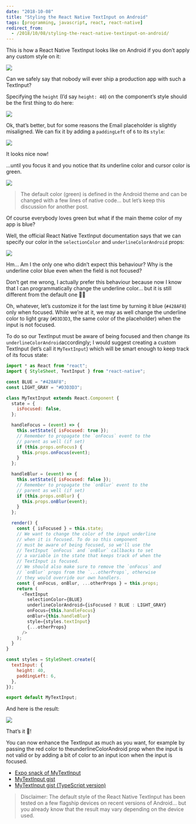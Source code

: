 ```yaml
---
date: "2018-10-08"
title: "Styling the React Native TextInput on Android"
tags: [programming, javascript, react, react-native]
redirect_from:
  - /2018/10/08/styling-the-react-native-textinput-on-android/
---
```


This is how a React Native TextInput looks like on Android if you don’t apply any custom style on it:

![](/images/initial-state.png)

Can we safely say that nobody will ever ship a production app with such a TextInput?

Specifying the `height` (I’d say `height: 40`) on the component’s style should be the first thing to do here:

![](/images/with-height.png)

Ok, that’s better, but for some reasons the Email placeholder is slightly misaligned. We can fix it by adding a `paddingLeft` of `6` to its `style`:

![](/images/with-padding.png)

It looks nice now!

…until you focus it and you notice that its underline color and cursor color is green.

![](/images/underline-default.gif)

> The default color (green) is defined in the Android theme and can be changed with a few lines of native code… but let’s keep this discussion for another post.

Of course everybody loves green but what if the main theme color of my app is blue?

Well, the official React Native TextInput documentation says that we can specify our color in the `selectionColor` and `underlineColorAndroid` props:

![](/images/underline-blue.gif)

Hm… Am I the only one who didn’t expect this behaviour? Why is the underline color blue even when the field is not focused?

Don’t get me wrong, I actually prefer this behaviour because now I know that I can programmatically change the underline color… but it is still different from the default one 🤷‍♀️

Oh, whatever, let’s customize it for the last time by turning it blue (`#428AF8`) only when focused. While we’re at it, we may as well change the underline color to light gray (`#D3D3D3`, the same color of the placeholder) when the input is not focused.

To do so our TextInput must be aware of being focused and then change its `underlineColorAndroid`accordingly; I would suggest creating a custom TextInput (let’s call it `MyTextInput`) which will be smart enough to keep track of its focus state:

```javascript
import * as React from "react";
import { StyleSheet, TextInput } from "react-native";

const BLUE = "#428AF8";
const LIGHT_GRAY = "#D3D3D3";

class MyTextInput extends React.Component {
  state = {
    isFocused: false,
  };

  handleFocus = (event) => {
    this.setState({ isFocused: true });
    // Remember to propagate the `onFocus` event to the
    // parent as well (if set)
    if (this.props.onFocus) {
      this.props.onFocus(event);
    }
  };

  handleBlur = (event) => {
    this.setState({ isFocused: false });
    // Remember to propagate the `onBlur` event to the
    // parent as well (if set)
    if (this.props.onBlur) {
      this.props.onBlur(event);
    }
  };

  render() {
    const { isFocused } = this.state;
    // We want to change the color of the input underline
    // when it is focused. To do so this component
    // must be aware of being focused, so we'll use the
    // TextInput `onFocus` and `onBlur` callbacks to set
    // a variable in the state that keeps track of when the
    // TextInput is focused.
    // We should also make sure to remove the `onFocus` and
    // `onBlur` props from the `...otherProps`, otherwise
    // they would override our own handlers.
    const { onFocus, onBlur, ...otherProps } = this.props;
    return (
      <TextInput
        selectionColor={BLUE}
        underlineColorAndroid={isFocused ? BLUE : LIGHT_GRAY}
        onFocus={this.handleFocus}
        onBlur={this.handleBlur}
        style={styles.textInput}
        {...otherProps}
      />
    );
  }
}

const styles = StyleSheet.create({
  textInput: {
    height: 40,
    paddingLeft: 6,
  },
});

export default MyTextInput;
```

And here is the result:

![](/images/result.gif)

That’s it 🎉!

You can now enhance the TextInput as much as you want, for example by passing the red color to theunderlineColorAndroid prop when the input is not valid or by adding a bit of color to an input icon when the input is focused.

- [Expo snack of MyTextInput](https://snack.expo.io/SJFUngI5X)
- [MyTextInput gist](https://gist.github.com/mmazzarolo/77407406eea9a574c060662ab1bcac1f)
- [MyTextInput gist (TypeScript version)](https://gist.github.com/mmazzarolo/1966b9333ed5c6b4fd0be3ec6bcdb1df)

> Disclaimer: The default style of the React Native TextInput has been tested on a few flagship devices on recent versions of Android… but you already know that the result may vary depending on the device used.
